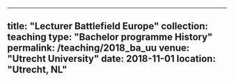 
---
title: "Lecturer Battlefield Europe"
collection: teaching
type: "Bachelor programme History"
permalink: /teaching/2018_ba_uu
venue: "Utrecht University"
date: 2018-11-01
location: "Utrecht, NL"
---

